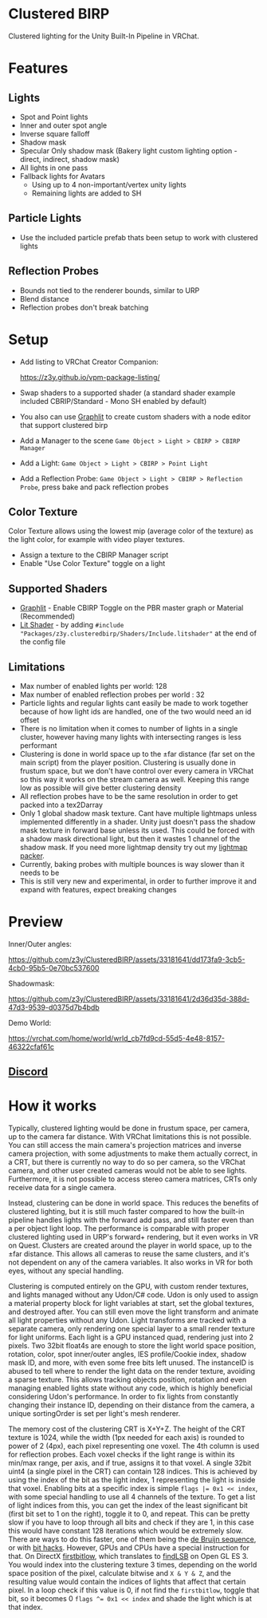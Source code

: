 # Clustered BIRP

Clustered lighting for the Unity Built-In Pipeline in VRChat.

# Features

## Lights

- Spot and Point lights
- Inner and outer spot angle
- Inverse square falloff
- Shadow mask
- Specular Only shadow mask (Bakery light custom lighting option - direct, indirect, shadow mask)
- All lights in one pass
- Fallback lights for Avatars
  - Using up to 4 non-important/vertex unity lights
  - Remaining lights are added to SH

## Particle Lights

- Use the included particle prefab thats been setup to work with clustered lights

## Reflection Probes

- Bounds not tied to the renderer bounds, similar to URP
- Blend distance
- Reflection probes don't break batching

# Setup

- Add listing to VRChat Creator Companion:

  https://z3y.github.io/vpm-package-listing/

- Swap shaders to a supported shader (a standard shader example included CBRIP/Standard - Mono SH enabled by default)
- You also can use [Graphlit](https://github.com/z3y/Graphlit) to create custom shaders with a node editor that support clustered birp
- Add a Manager to the scene `Game Object > Light > CBIRP > CBIRP Manager`
- Add a Light: `Game Object > Light > CBIRP > Point Light`
- Add a Reflection Probe: `Game Object > Light > CBIRP > Reflection Probe`, press bake and pack reflection probes

## Color Texture

Color Texture allows using the lowest mip (average color of the texture) as the light color, for example with video player textures.

- Assign a texture to the CBIRP Manager script
- Enable "Use Color Texture" toggle on a light

## Supported Shaders

- [Graphlit](https://github.com/z3y/Graphlit) - Enable CBIRP Toggle on the PBR master graph or Material (Recommended)
- [Lit Shader](https://github.com/z3y/shaders) - by adding `#include "Packages/z3y.clusteredbirp/Shaders/Include.litshader"` at the end of the config file

## Limitations

- Max number of enabled lights per world: 128
- Max number of enabled reflection probes per world : 32
- Particle lights and regular lights cant easily be made to work together because of how light ids are handled, one of the two would need an id offset
- There is no limitation when it comes to number of lights in a single cluster, however having many lights with intersecting ranges is less performant
- Clustering is done in world space up to the ±far distance (far set on the main script) from the player position. Clustering is usually done in frustum space, but we don't have control over every camera in VRChat so this way it works on the stream camera as well. Keeping this range low as possible will give better clustering density
- All reflection probes have to be the same resolution in order to get packed into a tex2Darray
- Only 1 global shadow mask texture. Cant have multiple lightmaps unless implemented differently in a shader. Unity just doesn't pass the shadow mask texture in forward base unless its used. This could be forced with a shadow mask directional light, but then it wastes 1 channel of the shadow mask. If you need more lightmap density try out my [lightmap packer](https://github.com/z3y/XatlasLightmap).
- Currently, baking probes with multiple bounces is way slower than it needs to be
- This is still very new and experimental, in order to further improve it and expand with features, expect breaking changes

# Preview

Inner/Outer angles:

https://github.com/z3y/ClusteredBIRP/assets/33181641/dd173fa9-3cb5-4cb0-95b5-0e70bc537600

Shadowmask:

https://github.com/z3y/ClusteredBIRP/assets/33181641/2d36d35d-388d-47d3-9539-d0375d7b4bdb

Demo World:

https://vrchat.com/home/world/wrld_cb7fd9cd-55d5-4e48-8157-46322cfaf61c

## [Discord](https://discord.gg/bw46tKgRFT)

# How it works

Typically, clustered lighting would be done in frustum space, per camera, up to the camera far distance. With VRChat limitations this is not possible. You can still access the main camera's projection matrices and inverse camera projection, with some adjustments to make them actually correct, in a CRT, but there is currently no way to do so per camera, so the VRChat camera, and other user created cameras would not be able to see lights. Furthermore, it is not possible to access stereo camera matrices, CRTs only receive data for a single camera.

Instead, clustering can be done in world space. This reduces the benefits of clustered lighting, but it is still much faster compared to how the built-in pipeline handles lights with the forward add pass, and still faster even than a per object light loop. The performance is comparable with proper clustered lighting used in URP's forward+ rendering, but it even works in VR on Quest. Clusters are created around the player in world space, up to the ±far distance. This allows all cameras to reuse the same clusters, and it's not dependent on any of the camera variables. It also works in VR for both eyes, without any special handling.

Clustering is computed entirely on the GPU, with custom render textures, and lights managed without any Udon/C# code. Udon is only used to assign a material property block for light variables at start, set the global textures, and destroyed after. You can still even move the light transform and animate all light properties without any Udon. Light transforms are tracked with a separate camera, only rendering one special layer to a small render texture for light uniforms. Each light is a GPU instanced quad, rendering just into 2 pixels. Two 32bit float4s are enough to store the light world space position, rotation, color, spot inner/outer angles, IES profile/Cookie index, shadow mask ID, and more, with even some free bits left unused. The instanceID is abused to tell where to render the light data on the render texture, avoiding a sparse texture. This allows tracking objects position, rotation and even managing enabled lights state without any code, which is highly beneficial considering Udon's performance. In order to fix lights from constantly changing their instance ID, depending on their distance from the camera, a unique sortingOrder is set per light's mesh renderer.

The memory cost of the clustering CRT is X+Y+Z. The height of the CRT texture is 1024, while the width (1px needed for each axis) is rounded to power of 2 (4px), each pixel representing one voxel. The 4th column is used for reflection probes. Each voxel checks if the light range is within its min/max range, per axis, and if true, assigns it to that voxel. A single 32bit uint4 (a single pixel in the CRT) can contain 128 indices. This is achieved by using the index of the bit as the light index, 1 representing the light is inside that voxel. Enabling bits at a specific index is simple `flags |= 0x1 << index`, with some special handling to use all 4 channels of the texture. To get a list of light indices from this, you can get the index of the least significant bit (first bit set to 1 on the right), toggle it to 0, and repeat. This can be pretty slow if you have to loop through all bits and check if they are 1, in this case this would have constant 128 iterations which would be extremely slow. There are ways to do this faster, one of them being the [de Bruijn sequence](https://www.youtube.com/watch?t=2590&v=ZusiKXcz_ac&feature=youtu.be), or with [bit hacks](https://graphics.stanford.edu/~seander/bithacks.html#ZerosOnRightFloatCast). However, GPUs and CPUs have a special instruction for that. On DirectX [firstbitlow](https://learn.microsoft.com/en-us/windows/win32/direct3dhlsl/firstbit--sm5---asm-), which translates to [findLSB](https://registry.khronos.org/OpenGL-Refpages/gl4/html/findLSB.xhtml) on Open GL ES 3. You would index into the clustering texture 3 times, depending on the world space position of the pixel, calculate bitwise and `X & Y & Z`, and the resulting value would contain the indices of lights that affect that certain pixel. In a loop check if this value is 0, if not find the `firstbitlow`, toggle that bit, so it becomes 0 `flags ^= 0x1 << index` and shade the light which is at that index.

